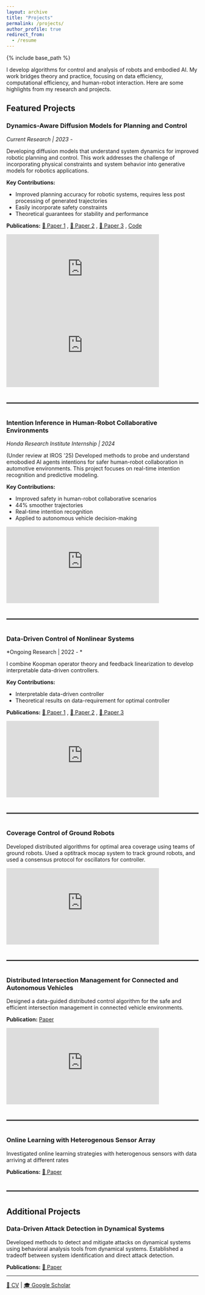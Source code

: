 ```yaml
---
layout: archive
title: "Projects"
permalink: /projects/
author_profile: true
redirect_from:
  - /resume
---
```


{% include base_path %}

I develop algorithms for control and analysis of robots and embodied AI. My work bridges theory and practice, focusing on data efficiency, computational efficiency, and human-robot interaction. Here are some highlights from my research and projects.

## Featured Projects

### Dynamics-Aware Diffusion Models for Planning and Control
*Current Research | 2023 -*

Developing diffusion models that understand system dynamics for improved robotic planning and control. This work addresses the challenge of incorporating physical constraints and system behavior into generative models for robotics applications.

**Key Contributions:**
- Improved planning accuracy for robotic systems, requires less post processing of generated trajectories
- Easily incorporate safety constraints
- Theoretical guarantees for stability and performance

**Publications:** [📄 Paper 1](https://arxiv.org/pdf/2504.00236) , [📄 Paper 2](https://arxiv.org/pdf/2504.09836) ,  [📄 Paper 3](https://ieeexplore.ieee.org/stamp/stamp.jsp?arnumber=10886071) , [Code](https://github.com/darshangm/diffusion-nonlinear-control) 

<iframe width="400" height="200" 
        src="https://www.youtube.com/embed/3qQoxwMP33M" 
        title="Swarm control with dynamics-aware diffusion" 
        frameborder="0" 
        allow="accelerometer; autoplay; clipboard-write; encrypted-media; gyroscope; picture-in-picture; web-share" 
        allowfullscreen>
</iframe>

<iframe width="400" height="200"
        src="https://www.youtube.com/embed/tbaFg1HthMo" 
        title="Deployment on multiple Husky robots" 
        frameborder="0" 
        allow="accelerometer; autoplay; clipboard-write; encrypted-media; gyroscope; picture-in-picture; web-share" 
        allowfullscreen>
</iframe>

<hr style="border: none; height: 3px; background-color: #333; margin: 40px 0;">

### Intention Inference in Human-Robot Collaborative Environments
*Honda Research Institute Internship | 2024*

(Under review at IROS '25) Developed methods to probe and understand emobodied AI agents intentions for safer human-robot collaboration in automotive environments. This project focuses on real-time intention recognition and predictive modeling.

**Key Contributions:**
- Improved safety in human-robot collaborative scenarios 
- 44% smoother trajectories
- Real-time intention recognition 
- Applied to autonomous vehicle decision-making 

<iframe width="400" height="200" 
        src="https://www.youtube.com/embed/GBGBFXxoEmM" 
        title="Active probing based motion planning" 
        frameborder="0" 
        allow="accelerometer; autoplay; clipboard-write; encrypted-media; gyroscope; picture-in-picture; web-share" 
        allowfullscreen>
</iframe>
 
<hr style="border: none; height: 3px; background-color: #333; margin: 40px 0;">

### Data-Driven Control of Nonlinear Systems
*Ongoing Research | 2022 - *

I combine Koopman operator theory and feedback linearization to develop interpretable data-driven controllers.

**Key Contributions:**
- Interpretable data-driven controller
- Theoretical results on data-requirement for optimal controller


**Publications:** [📄 Paper 1](https://ieeexplore.ieee.org/abstract/document/10565947) , [📄 Paper 2](https://arxiv.org/pdf/2308.11229) , [📄 Paper 3](https://ieeexplore.ieee.org/stamp/stamp.jsp?arnumber=10383720)   

<iframe width="400" height="200"
        src="https://www.youtube.com/embed/zHBFvQXijQk" 
        title="Active probing based motion planning" 
        frameborder="0" 
        allow="accelerometer; autoplay; clipboard-write; encrypted-media; gyroscope; picture-in-picture; web-share" 
        allowfullscreen>
</iframe>

<hr style="border: none; height: 3px; background-color: #333; margin: 40px 0;">

### Coverage Control of Ground Robots

Developed distributed algorithms for optimal area coverage using teams of ground robots. Used a optitrack mocap system to track ground robots, and used a consensus protocol for oscillators for controller.

<iframe width="400" height="200" 
        src="https://www.youtube.com/embed/KYLpdI5PiXY" 
        title="Live demo of coverage control with multiple ground robots" 
        frameborder="0" 
        allow="accelerometer; autoplay; clipboard-write; encrypted-media; gyroscope; picture-in-picture; web-share" 
        allowfullscreen>
</iframe>

<hr style="border: none; height: 3px; background-color: #333; margin: 40px 0;">

### Distributed Intersection Management for Connected and Autonomous Vehicles

Designed a data-guided distributed control algorithm for the safe and efficient intersection management in connected vehicle environments.

**Publication:** [Paper](https://ieeexplore.ieee.org/stamp/stamp.jsp?arnumber=9867733) 

<iframe width="400" height="200"
        src="https://www.youtube.com/embed/QfIfFiEhi_g" 
        title="Live demo of coverage control with multiple ground robots" 
        frameborder="0" 
        allow="accelerometer; autoplay; clipboard-write; encrypted-media; gyroscope; picture-in-picture; web-share" 
        allowfullscreen>
</iframe>

<hr style="border: none; height: 3px; background-color: #333; margin: 40px 0;">

### Online Learning with Heterogenous Sensor Array

Investigated online learning strategies with heterogenous sensors with data arriving at different rates

**Publications:** [📄 Paper](https://arxiv.org/pdf/2312.05432)

<hr style="border: none; height: 3px; background-color: #333; margin: 40px 0;">

## Additional Projects

### Data-Driven Attack Detection in Dynamical Systems

Developed methods to detect and mitigate attacks on dynamical systems using behavioral analysis tools from dynamical systems. Established a tradeoff between system identification and direct attack detection.


**Publications:** [📄 Paper](https://ieeexplore.ieee.org/stamp/stamp.jsp?arnumber=9993195)

---

[📄 CV](https://darshangm.github.io/files/CV) | [🎓 Google Scholar](https://scholar.google.com/citations?user=FYkk5xUAAAAJ&hl=en)